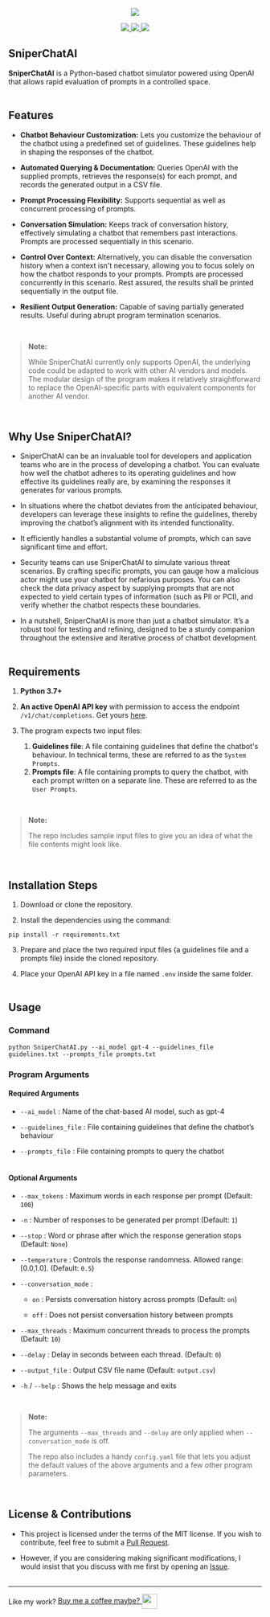 <p align="center">
<img src = "https://raw.githubusercontent.com/Navinscribed/media-repo/master/SniperChatAI/SniperChatAI.gif">
</p>

<p align="center">
  <a href="https://www.python.org/downloads/">
    <img src="https://img.shields.io/badge/language-python%203.x-blue">
  </a>
  <a href="https://openai.com/">
    <img src="https://img.shields.io/badge/ai_platform-OpenAI-orange">
 </a>
  <a href="https://github.com/Navinscribed">
    <img src="https://img.shields.io/badge/author-Navinscribed-brightgreen">
 </a>
</p>

## SniperChatAI
**SniperChatAI** is a Python-based chatbot simulator powered using OpenAI that allows rapid evaluation of prompts in a controlled space.
<br><br>
## Features
- **Chatbot Behaviour Customization:** Lets you customize the behaviour of the chatbot using a predefined set of guidelines. These guidelines help in shaping the responses of the chatbot.

- **Automated Querying & Documentation:** Queries OpenAI with the supplied prompts, retrieves the response(s) for each prompt, and records the generated output in a CSV file.

- **Prompt Processing Flexibility:** Supports sequential as well as concurrent processing of prompts.

- **Conversation Simulation:** Keeps track of conversation history, effectively simulating a chatbot that remembers past interactions. Prompts are processed sequentially in this scenario.

- **Control Over Context:** Alternatively, you can disable the conversation history when a context isn't necessary, allowing you to focus solely on how the chatbot responds to your prompts. Prompts are processed concurrently in this scenario. Rest assured, the results shall be printed sequentially in the output file.

- **Resilient Output Generation:** Capable of saving partially generated results. Useful during abrupt program termination scenarios.
<br>

> **Note:**
>
> While SniperChatAI currently only supports OpenAI, the underlying code could be adapted to work with other AI vendors and models. The modular design of the program makes it relatively straightforward to replace the OpenAI-specific parts with equivalent components for another AI vendor.

<br>

## Why Use SniperChatAI?
- SniperChatAI can be an invaluable tool for developers and application teams who are in the process of developing a chatbot. You can evaluate how well the chatbot adheres to its operating guidelines and how effective its guidelines really are, by examining the responses it generates for various prompts.

- In situations where the chatbot deviates from the anticipated behaviour, developers can leverage these insights to refine the guidelines, thereby improving the chatbot’s alignment with its intended functionality.

- It efficiently handles a substantial volume of prompts, which can save significant time and effort.

- Security teams can use SniperChatAI to simulate various threat scenarios. By crafting specific prompts, you can gauge how a malicious actor might use your chatbot for nefarious purposes. You can also check the data privacy aspect by supplying prompts that are not expected to yield certain types of information (such as PII or PCI), and verify whether the chatbot respects these boundaries.

- In a nutshell, SniperChatAI is more than just a chatbot simulator. It’s a robust tool for testing and refining, designed to be a sturdy companion throughout the extensive and iterative process of chatbot development.
<br><br>
## Requirements
1. **Python 3.7+**

2. **An active OpenAI API key** with permission to access the endpoint `/v1/chat/completions`. Get yours [here](https://platform.openai.com/account/api-keys).

3. The program expects two input files:
   1. **Guidelines file**: A file containing guidelines that define the chatbot's behaviour. In technical terms, these are referred to as the `System Prompts`.
   2. **Prompts file**: A file containing prompts to query the chatbot, with each prompt written on a separate line. These are referred to as the `User Prompts`.
<br>

>**Note:**
>
>The repo includes sample input files to give you an idea of what the file contents might look like.

<br>

## Installation Steps
1. Download or clone the repository.

2. Install the dependencies using the command:
```
pip install -r requirements.txt
```
3. Prepare and place the two required input files (a guidelines file and a prompts file) inside the cloned repository.

4. Place your OpenAI API key in a file named `.env` inside the same folder.
<br><br>
## Usage

### Command
```
python SniperChatAI.py --ai_model gpt-4 --guidelines_file guidelines.txt --prompts_file prompts.txt
```

### Program Arguments
#### Required Arguments
- `--ai_model` : Name of the chat-based AI model, such as gpt-4

- `--guidelines_file` : File containing guidelines that define the chatbot’s behaviour

- `--prompts_file` : File containing prompts to query the chatbot
<br><br>
#### Optional Arguments
- `--max_tokens` : Maximum words in each response per prompt (Default: `100`)

- `-n` : Number of responses to be generated per prompt (Default: `1`)

- `--stop` : Word or phrase after which the response generation stops (Default: `None`)

- `--temperature` : Controls the response randomness. Allowed range: [0.0,1.0]. (Default: `0.5`)

- `--conversation_mode` :

  - `on` : Persists conversation history across prompts (Default: `on`)

  - `off` : Does not persist conversation history between prompts

- `--max_threads` : Maximum concurrent threads to process the prompts (Default: `10`)

- `--delay` : Delay in seconds between each thread. (Default: `0`)

- `--output_file` : Output CSV file name (Default: `output.csv`)

- `-h` / `--help` : Shows the help message and exits

<br>

> **Note:**
> 
> The arguments `--max_threads` and `--delay` are only applied when `--conversation_mode` is off.
> 
> The repo also includes a handy `config.yaml` file that lets you adjust the default values of the above arguments and a few other program parameters.


<br>

## License & Contributions
- This project is licensed under the terms of the MIT license. If you wish to contribute, feel free to submit a [Pull Request](https://github.com/Navinscribed/SniperChatAI/pulls).

- However, if you are considering making significant modifications, I would insist that you discuss with me first by opening an [Issue](https://github.com/Navinscribed/SniperChatAI/issues/new).
<br><br>
---
<span style="vertical-align: middle;">Like my work?</span>
<a href="https://www.buymeacoffee.com/navinscribe" style="vertical-align: middle;">
  Buy me a coffee maybe?
  <img src="https://cdn.buymeacoffee.com/buttons/bmc-new-btn-logo.svg" style="width: 30px; height: 30px; vertical-align: middle;">
</a>
